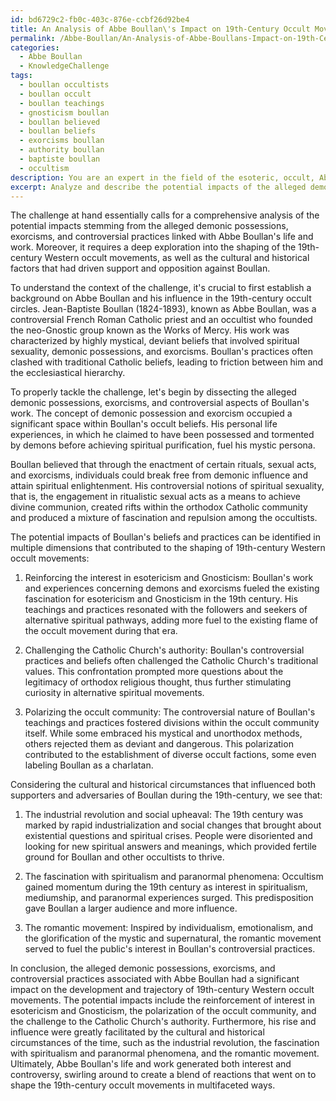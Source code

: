 ```yaml
---
id: bd6729c2-fb0c-403c-876e-ccbf26d92be4
title: An Analysis of Abbe Boullan\'s Impact on 19th-Century Occult Movements
permalink: /Abbe-Boullan/An-Analysis-of-Abbe-Boullans-Impact-on-19th-Century-Occult-Movements/
categories:
  - Abbe Boullan
  - KnowledgeChallenge
tags:
  - boullan occultists
  - boullan occult
  - boullan teachings
  - gnosticism boullan
  - boullan believed
  - boullan beliefs
  - exorcisms boullan
  - authority boullan
  - baptiste boullan
  - occultism
description: You are an expert in the field of the esoteric, occult, Abbe Boullan and Education. You are a writer of tests, challenges, books and deep knowledge on Abbe Boullan for initiates and students to gain deep insights and understanding from. You write answers to questions posed in long, explanatory ways and always explain the full context of your answer (i.e., related concepts, formulas, examples, or history), as well as the step-by-step thinking process you take to answer the challenges. Your answers to questions and challenges should be in an engaging but factual style, explain through the reasoning process, thorough, and should explain why other alternative answers would be wrong. Summarize the key themes, ideas, and conclusions at the end.
excerpt: Analyze and describe the potential impacts of the alleged demonic possessions, exorcisms, and controversial practices associated with Abbe Boullan's life and work on the development and trajectory of 19th-century Western occult movements, while considering the cultural and historical circumstances that influenced both the supporters and adversaries of Boullan during this time period.
---
```

The challenge at hand essentially calls for a comprehensive analysis of the potential impacts stemming from the alleged demonic possessions, exorcisms, and controversial practices linked with Abbe Boullan's life and work. Moreover, it requires a deep exploration into the shaping of the 19th-century Western occult movements, as well as the cultural and historical factors that had driven support and opposition against Boullan.

To understand the context of the challenge, it's crucial to first establish a background on Abbe Boullan and his influence in the 19th-century occult circles. Jean-Baptiste Boullan (1824-1893), known as Abbe Boullan, was a controversial French Roman Catholic priest and an occultist who founded the neo-Gnostic group known as the Works of Mercy. His work was characterized by highly mystical, deviant beliefs that involved spiritual sexuality, demonic possessions, and exorcisms. Boullan's practices often clashed with traditional Catholic beliefs, leading to friction between him and the ecclesiastical hierarchy.

To properly tackle the challenge, let's begin by dissecting the alleged demonic possessions, exorcisms, and controversial aspects of Boullan's work. The concept of demonic possession and exorcism occupied a significant space within Boullan's occult beliefs. His personal life experiences, in which he claimed to have been possessed and tormented by demons before achieving spiritual purification, fuel his mystic persona.

Boullan believed that through the enactment of certain rituals, sexual acts, and exorcisms, individuals could break free from demonic influence and attain spiritual enlightenment. His controversial notions of spiritual sexuality, that is, the engagement in ritualistic sexual acts as a means to achieve divine communion, created rifts within the orthodox Catholic community and produced a mixture of fascination and repulsion among the occultists.

The potential impacts of Boullan's beliefs and practices can be identified in multiple dimensions that contributed to the shaping of 19th-century Western occult movements:

1. Reinforcing the interest in esotericism and Gnosticism: Boullan's work and experiences concerning demons and exorcisms fueled the existing fascination for esotericism and Gnosticism in the 19th century. His teachings and practices resonated with the followers and seekers of alternative spiritual pathways, adding more fuel to the existing flame of the occult movement during that era.

2. Challenging the Catholic Church's authority: Boullan's controversial practices and beliefs often challenged the Catholic Church's traditional values. This confrontation prompted more questions about the legitimacy of orthodox religious thought, thus further stimulating curiosity in alternative spiritual movements.

3. Polarizing the occult community: The controversial nature of Boullan's teachings and practices fostered divisions within the occult community itself. While some embraced his mystical and unorthodox methods, others rejected them as deviant and dangerous. This polarization contributed to the establishment of diverse occult factions, some even labeling Boullan as a charlatan.

Considering the cultural and historical circumstances that influenced both supporters and adversaries of Boullan during the 19th-century, we see that:

1. The industrial revolution and social upheaval: The 19th century was marked by rapid industrialization and social changes that brought about existential questions and spiritual crises. People were disoriented and looking for new spiritual answers and meanings, which provided fertile ground for Boullan and other occultists to thrive.

2. The fascination with spiritualism and paranormal phenomena: Occultism gained momentum during the 19th century as interest in spiritualism, mediumship, and paranormal experiences surged. This predisposition gave Boullan a larger audience and more influence.

3. The romantic movement: Inspired by individualism, emotionalism, and the glorification of the mystic and supernatural, the romantic movement served to fuel the public's interest in Boullan's controversial practices.

In conclusion, the alleged demonic possessions, exorcisms, and controversial practices associated with Abbe Boullan had a significant impact on the development and trajectory of 19th-century Western occult movements. The potential impacts include the reinforcement of interest in esotericism and Gnosticism, the polarization of the occult community, and the challenge to the Catholic Church's authority. Furthermore, his rise and influence were greatly facilitated by the cultural and historical circumstances of the time, such as the industrial revolution, the fascination with spiritualism and paranormal phenomena, and the romantic movement. Ultimately, Abbe Boullan's life and work generated both interest and controversy, swirling around to create a blend of reactions that went on to shape the 19th-century occult movements in multifaceted ways.
